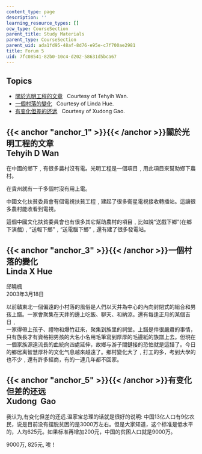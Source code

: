```yaml
---
content_type: page
description: ''
learning_resource_types: []
ocw_type: CourseSection
parent_title: Study Materials
parent_type: CourseSection
parent_uid: ada1fd95-48af-8d76-e95e-c7f700ae2981
title: Forum 5
uid: 7fc08541-82b0-10c4-d202-58631d5bca67
---
```


Topics
------

*   [關於光明工程的文章](#anchor_1)   Courtesy of Tehyih Wan.  
    [](#anchor_2)
*   [一個村落的變化](#anchor_3)   Courtesy of Linda Hue.  
    [](#anchor_4)
*   [有变化但差的还远](#anchor_5)   Courtesy of Xudong Gao.

{{< anchor "anchor_1" >}}{{< /anchor >}}關於光明工程的文章  
Tehyih D Wan
----------------------------------------------------------------

在中國的鄉下﹐有很多農村沒有電。光明工程是一個項目﹐用此項目來幫助鄉下農村。  
  
在貴州就有一千多個村沒有用上電。  
  
中國文化扶貧委員會有個電視扶貧工程﹐建起了很多衛星電視接收轉播站。這讓很多農村能收看到電視。  
  
這個中國文化扶貧委員會也有很多其它幫助農村的項目﹐比如說“送戲下鄉”(在鄉下演戲)﹐“送報下鄉”﹐“送電腦下鄉”﹐還有建了很多發電站。

{{< anchor "anchor_3" >}}{{< /anchor >}}一個村落的變化  
Linda X Hue
-------------------------------------------------------------

邱曉楓  
2003年3月18日  
  
以前贛東北一個偏遠的小村落的風俗是人們以天井為中心的內向封閉式的組合和男  
孩上譜。一家會聚集在天井的邊上吃飯、聊天、和納涼。還有每逢正月的某個吉日﹐  
一家得帶上孩子、禮物和爆竹赶來，聚集到族里的祠堂。上譜是件很嚴肅的事情，  
只有族長才有資格把男孩的大名小名用毛筆寫到厚厚的毛邊紙的族譜上去。但現在  
一個家族源遠流長的血統向四處延伸，故鄉与游子間鏈接的恐怕就是這譜了。今日  
的鄉居离智慧厚朴的文化气息越來越遠了。鄉村變化大了﹐打工的多，考到大學的  
也不少﹐還有許多經商，有的一連几年都不回家。

{{< anchor "anchor_5" >}}{{< /anchor >}}有变化但差的还远  
Xudong  Gao
--------------------------------------------------------------

我认为,有变化但差的还远.温家宝总理的话就是很好的说明: 中国13亿人口有9亿农民，说是目前没有摆脱贫困的是3000万左右。但是大家知道，这个标准是低水平的，人均625元。如果标准再增加200元，中国的贫困人口就是9000万。  
  
9000万, 825元, 唉！